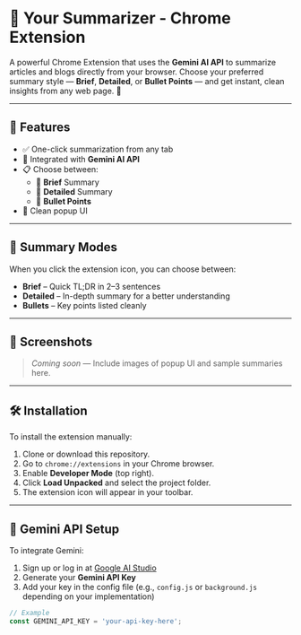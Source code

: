 # 🧠 Your Summarizer - Chrome Extension

A powerful Chrome Extension that uses the **Gemini AI API** to summarize articles and blogs directly from your browser. Choose your preferred summary style — **Brief**, **Detailed**, or **Bullet Points** — and get instant, clean insights from any web page. 🚀

---

## 📌 Features

- ✅ One-click summarization from any tab
- 🤖 Integrated with **Gemini AI API**
- 📋 Choose between:
  - 📝 **Brief** Summary
  - 📖 **Detailed** Summary
  - 🔢 **Bullet Points**
- 🎯 Clean popup UI

---

## 🧪 Summary Modes

When you click the extension icon, you can choose between:

- **Brief** – Quick TL;DR in 2–3 sentences
- **Detailed** – In-depth summary for a better understanding
- **Bullets** – Key points listed cleanly

---

## 📸 Screenshots

> _Coming soon_ — Include images of popup UI and sample summaries here.

---

## 🛠️ Installation

To install the extension manually:

1. Clone or download this repository.
2. Go to `chrome://extensions` in your Chrome browser.
3. Enable **Developer Mode** (top right).
4. Click **Load Unpacked** and select the project folder.
5. The extension icon will appear in your toolbar.

---

## 🔐 Gemini API Setup

To integrate Gemini:

1. Sign up or log in at [Google AI Studio](https://aistudio.google.com/app/apikey)
2. Generate your **Gemini API Key**
3. Add your key in the config file (e.g., `config.js` or `background.js` depending on your implementation)

```js
// Example
const GEMINI_API_KEY = 'your-api-key-here';
